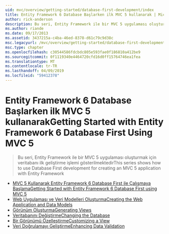 ```yaml
---
uid: mvc/overview/getting-started/database-first-development/index
title: Entity Framework 6 Database Başlarken ilk MVC 5 kullanarak | Microsoft Docs
author: rick-anderson
description: Bu seri, Entity Framework ile bir MVC 5 uygulaması oluşturmak için veritabanı ilk geliştirme işlemi gösterilmektedir
ms.author: riande
ms.date: 09/17/2013
ms.assetid: 3437215a-c4ba-46ed-8378-d61c79c9d38c
msc.legacyurl: /mvc/overview/getting-started/database-first-development
msc.type: chapter
ms.openlocfilehash: c30544586fdcbdc805e593fae0f186810a412be9
ms.sourcegitcommit: 0f1119340e4464720cfd16d0ff15764746ea1fea
ms.translationtype: MT
ms.contentlocale: tr-TR
ms.lasthandoff: 04/09/2019
ms.locfileid: "59412378"
---
```

# <a name="getting-started-with-entity-framework-6-database-first-using-mvc-5"></a><span data-ttu-id="1fe97-103">Entity Framework 6 Database Başlarken ilk MVC 5 kullanarak</span><span class="sxs-lookup"><span data-stu-id="1fe97-103">Getting Started with Entity Framework 6 Database First Using MVC 5</span></span>

> <span data-ttu-id="1fe97-104">Bu seri, Entity Framework ile bir MVC 5 uygulaması oluşturmak için veritabanı ilk geliştirme işlemi gösterilmektedir</span><span class="sxs-lookup"><span data-stu-id="1fe97-104">This series shows how to use Database First development for creating an MVC 5 application with Entity Framework</span></span>


- [<span data-ttu-id="1fe97-105">MVC 5 Kullanarak Entity Framework 6 Database First ile Çalışmaya Başlama</span><span class="sxs-lookup"><span data-stu-id="1fe97-105">Getting Started with Entity Framework 6 Database First using MVC 5</span></span>](setting-up-database.md)
- [<span data-ttu-id="1fe97-106">Web Uygulaması ve Veri Modelleri Oluşturma</span><span class="sxs-lookup"><span data-stu-id="1fe97-106">Creating the Web Application and Data Models</span></span>](creating-the-web-application.md)
- [<span data-ttu-id="1fe97-107">Görünüm Oluşturma</span><span class="sxs-lookup"><span data-stu-id="1fe97-107">Generating Views</span></span>](generating-views.md)
- [<span data-ttu-id="1fe97-108">Veritabanını Değiştirme</span><span class="sxs-lookup"><span data-stu-id="1fe97-108">Changing the Database</span></span>](changing-the-database.md)
- [<span data-ttu-id="1fe97-109">Bir Görünümü Özelleştirme</span><span class="sxs-lookup"><span data-stu-id="1fe97-109">Customizing a View</span></span>](customizing-a-view.md)
- [<span data-ttu-id="1fe97-110">Veri Doğrulamayı Geliştirme</span><span class="sxs-lookup"><span data-stu-id="1fe97-110">Enhancing Data Validation</span></span>](enhancing-data-validation.md)
